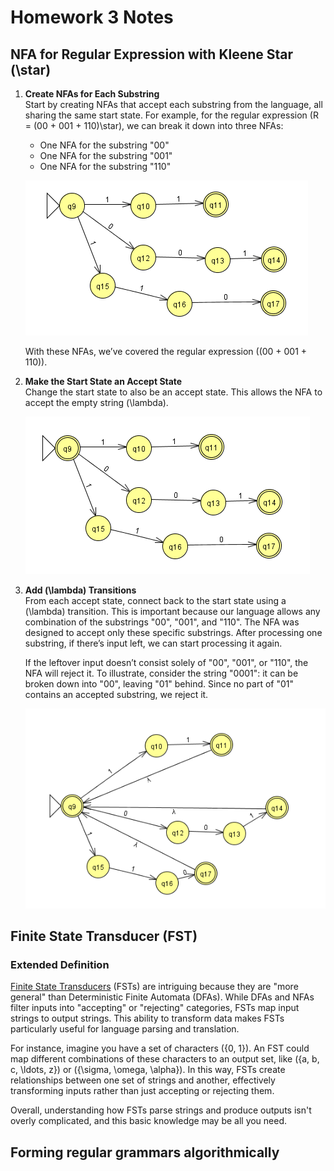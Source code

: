 # Homework 3 Notes

## NFA for Regular Expression with Kleene Star \(\star\)

1. **Create NFAs for Each Substring**  
   Start by creating NFAs that accept each substring from the language, all sharing the same start state. For example, for the regular expression \(R = (00 + 001 + 110)\star\), we can break it down into three NFAs:
   - One NFA for the substring "00"
   - One NFA for the substring "001"
   - One NFA for the substring "110"

   ![NFA Diagram](image-1.png)

   With these NFAs, we’ve covered the regular expression \((00 + 001 + 110)\).

2. **Make the Start State an Accept State**  
   Change the start state to also be an accept state. This allows the NFA to accept the empty string \(\lambda\).

   ![NFA Diagram](image-2.png)

3. **Add \(\lambda\) Transitions**  
   From each accept state, connect back to the start state using a \(\lambda\) transition. This is important because our language allows any combination of the substrings "00", "001", and "110". The NFA was designed to accept only these specific substrings. After processing one substring, if there’s input left, we can start processing it again. 

   If the leftover input doesn’t consist solely of "00", "001", or "110", the NFA will reject it. To illustrate, consider the string "0001": it can be broken down into "00", leaving "01" behind. Since no part of "01" contains an accepted substring, we reject it.

   ![NFA Diagram](image-3.png)

## Finite State Transducer (FST)  
### Extended Definition  

[Finite State Transducers](https://en.wikipedia.org/wiki/Finite-state_transducer) (FSTs) are intriguing because they are "more general" than Deterministic Finite Automata (DFAs). While DFAs and NFAs filter inputs into "accepting" or "rejecting" categories, FSTs map input strings to output strings. This ability to transform data makes FSTs particularly useful for language parsing and translation.

For instance, imagine you have a set of characters \(\{0, 1\}\). An FST could map different combinations of these characters to an output set, like \(\{a, b, c, \ldots, z\}\) or \(\{\sigma, \omega, \alpha\}\). In this way, FSTs create relationships between one set of strings and another, effectively transforming inputs rather than just accepting or rejecting them.

Overall, understanding how FSTs parse strings and produce outputs isn't overly complicated, and this basic knowledge may be all you need.

## Forming regular grammars algorithmically
